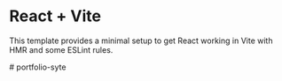 # React + Vite

This template provides a minimal setup to get React working in Vite with HMR and some ESLint rules.

#   p o r t f o l i o - s y t e  
 